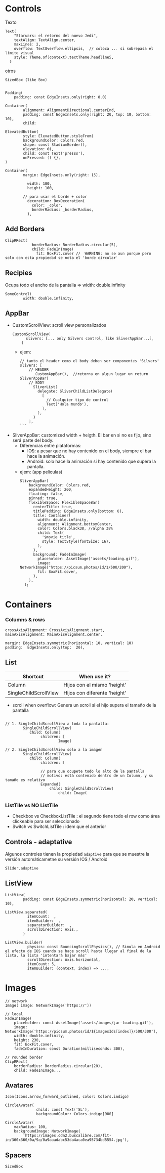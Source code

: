 # Controls
Texto
```
Text(
    "Starwars: el retorno del nuevo Jedi",
    textAlign: TextAlign.center,
    maxLines: 2,
    overflow: TextOverflow.ellipsis,  // coloca ... si sobrepasa el límite visual
    style: Theme.of(context).textTheme.headline5,
  )
```

otros
```
SizedBox (like Box)


Padding(
    padding: const EdgeInsets.only(right: 8.0)
    
Container(
        alignment: AlignmentDirectional.centerEnd,
        padding: const EdgeInsets.only(right: 20, top: 10, bottom: 10),
        child:

ElevatedButton(
        style: ElevatedButton.styleFrom(
        backgroundColor: Colors.red,
        shape: const StadiumBorder(),
        elevation: 0),
        child: const Text('presss'),
        onPressed: () {},
)

Container(
        margin: EdgeInsets.only(right: 15),

          width: 100,
          height: 100,

        // para usar el borde + color
          decoration: BoxDecoration(
            color: _color,
            borderRadius: _borderRadius,
          ),

```
## Add Borders
```
ClipRRect(
            borderRadius: BorderRadius.circular(5),
            child: FadeInImage(
              fit: BoxFit.cover //  WARNING: no se aun porque pero solo con esta propiedad se nota el 'borde circular'
```
## Recipies
Ocupa todo el ancho de la pantalla => width: double.infinity
```
SomeControl(
        width: double.infinity,
```
## AppBar

- CustomScrollView: scroll view personalizados
  ```
  CustomScrollView(
        slivers: [... only Silvers control, like SliverAppBar...],
      )
  ```
  - ejem:
    ````
    // tanto el header como el body deben ser componentes 'Silvers'
    slivers: [
        // HEADER
          _CustomAppBar(),  //retorna en algun lugar un return SliverAppBar(
        // BODY
          SliverList(
            delegate: SliverChildListDelegate(
              [
                // Cualquier tipo de control
                Text('Hola mundo'),
              ],
            ),
          )
        ],
    ```
- SliverAppBar: customized width + heigth. El bar en si no es fijo, sino será parte del body. 
  - Diferencias entre plataformas:
    - IOS: a pesar que no hay contenido en el body, siempre el bar hace la animación.
    - Android: solo hace la animación si hay contenido que supera la pantalla.
  - ejem: (app peliculas)
    ```
    SliverAppBar(
        backgroundColor: Colors.red,
        expandedHeight: 200,
        floating: false,
        pinned: true,
        flexibleSpace: FlexibleSpaceBar(
          centerTitle: true,
          titlePadding: EdgeInsets.only(bottom: 0),
          title: Container(
            width: double.infinity,
            alignment: Alignment.bottomCenter,
            color: Colors.black38, //alpha 38%
            child: Text(
              '$movie_title',
              style: TextStyle(fontSize: 16),
            ),
          ),
          background: FadeInImage(
            placeholder: AssetImage('assets/loading.gif'),
            image: NetworkImage("https://picsum.photos/id/1/500/200"),
            fit: BoxFit.cover,
          ),
        ),
      );
    ```
# Containers

### Columns & rows
```
crossAxisAlignment: CrossAxisAlignment.start,
mainAxisAlignment: MainAxisAlignment.center,

margin: EdgeInsets.symmetric(horizontal: 10, vertical: 10)
padding:  EdgeInsets.only(top:  20),
```
## List

| Shortcut              | When use it?                 |
|-----------------------|------------------------------|
| Column                | Hijos con el mismo 'height'  |
| SingleChildScrollView | Hijos con diferente 'height' |

- scroll when overflow: Genera un scroll si el hijo supera el tamaño de la pantalla
```

// 1. SingleChildScrollView a toda la pantalla:
        SingleChildScrollView(
           child: Column(
                children: [
                        Image(

// 2. SingleChildScrollView solo a la imagen
        SingleChildScrollView(
           child: Column(
                children: [

                // para que ocupete todo lo alto de la pantalla
                // motivo: está contenido dentro de un Column, y su tamaño es relativo
                Expanded(
                    child: SingleChildScrollView(
                        child: Image(
```

### ListTile vs NO ListTile
- Checkbox vs CheckboxListTile : el segundo tiene todo el row como área clickeable para ser seleccionado
- Switch   vs SwitchListTile   : idem que el anterior

## Controls - adaptative
Algunos controles tienen la propiedad `adaptive` para que se muestre la versión automáticametne su versión IOS / Android
```
Slider.adaptive
```
## ListView
```
ListView(
        padding: const EdgeInsets.symmetric(horizontal: 20, vertical: 10),

ListView.separated(
          itemCount:  ,
          itemBuilder:  ,
          separatorBuilder:  ,
          scrollDirection: Axis.,
        )

ListView.builder(
          physics: const BouncingScrollPhysics(), // Simula en Android el efecto de IOS cuando se hace scroll hasta llegar al final de la lista, la lista 'intentará bajar más' 
          scrollDirection: Axis.horizontal,
          itemCount: 5,
          itemBuilder: (context, index) => ...,
```
# Images
```
// network
Image( image: NetworkImage('https://'))

// local
FadeInImage(
    placeholder: const AssetImage('assets/images/jar-loading.gif'),
    image: NetworkImage('https://picsum.photos/id/${imagesIds[index]}/500/300'),
    width: double.infinity,
    height: 230,
    fit: BoxFit.cover,
    fadeInDuration: const Duration(milliseconds: 300),

// rounded border
ClipRRect(
    borderRadius: BorderRadius.circular(20),
    child: FadeInImage...
```
## Avatares
```
Icon(Icons.arrow_forward_outlined, color: Colors.indigo)

CircleAvatar(
              child: const Text('SL'),
              backgroundColor: Colors.indigo[900]

CircleAvatar(
    maxRadius: 100,
    backgroundImage: NetworkImage(
        'https://images.cdn2.buscalibre.com/fit-in/360x360/0a/9a/0a9aaadabc53da4aca0ea95734bd5554.jpg'),
```
## Spacers
```
SizedBox
```